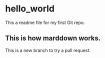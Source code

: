 # hello_world

This a readme file for my first Git repo.

## This is how marddown works.


This is a new branch to try a pull request.


